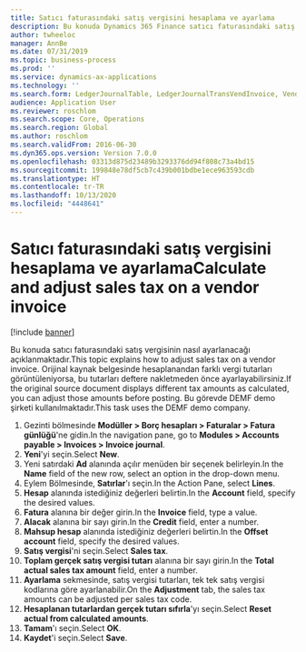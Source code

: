 ```yaml
---
title: Satıcı faturasındaki satış vergisini hesaplama ve ayarlama
description: Bu konuda Dynamics 365 Finance satıcı faturasındaki satış vergisinin nasıl ayarlanacağı açıklanmaktadır.
author: twheeloc
manager: AnnBe
ms.date: 07/31/2019
ms.topic: business-process
ms.prod: ''
ms.service: dynamics-ax-applications
ms.technology: ''
ms.search.form: LedgerJournalTable, LedgerJournalTransVendInvoice, VendTableLookup, TaxTmpWorkTrans
audience: Application User
ms.reviewer: roschlom
ms.search.scope: Core, Operations
ms.search.region: Global
ms.author: roschlom
ms.search.validFrom: 2016-06-30
ms.dyn365.ops.version: Version 7.0.0
ms.openlocfilehash: 03313d875d23489b3293376dd94f808c73a4bd15
ms.sourcegitcommit: 199848e78df5cb7c439b001bdbe1ece963593cdb
ms.translationtype: HT
ms.contentlocale: tr-TR
ms.lasthandoff: 10/13/2020
ms.locfileid: "4448641"
---
```

# <a name="calculate-and-adjust-sales-tax-on-a-vendor-invoice"></a><span data-ttu-id="ad0ae-103">Satıcı faturasındaki satış vergisini hesaplama ve ayarlama</span><span class="sxs-lookup"><span data-stu-id="ad0ae-103">Calculate and adjust sales tax on a vendor invoice</span></span>

[!include [banner](../../includes/banner.md)]

<span data-ttu-id="ad0ae-104">Bu konuda satıcı faturasındaki satış vergisinin nasıl ayarlanacağı açıklanmaktadır.</span><span class="sxs-lookup"><span data-stu-id="ad0ae-104">This topic explains how to adjust sales tax on a vendor invoice.</span></span> <span data-ttu-id="ad0ae-105">Orijinal kaynak belgesinde hesaplanandan farklı vergi tutarları görüntüleniyorsa, bu tutarları deftere nakletmeden önce ayarlayabilirsiniz.</span><span class="sxs-lookup"><span data-stu-id="ad0ae-105">If the original source document displays different tax amounts as calculated, you can adjust those amounts before posting.</span></span> <span data-ttu-id="ad0ae-106">Bu görevde DEMF demo şirketi kullanılmaktadır.</span><span class="sxs-lookup"><span data-stu-id="ad0ae-106">This task uses the DEMF demo company.</span></span>

1. <span data-ttu-id="ad0ae-107">Gezinti bölmesinde **Modüller > Borç hesapları > Faturalar > Fatura günlüğü**'ne gidin.</span><span class="sxs-lookup"><span data-stu-id="ad0ae-107">In the navigation pane, go to **Modules > Accounts payable > Invoices > Invoice journal**.</span></span>
2. <span data-ttu-id="ad0ae-108">**Yeni**'yi seçin.</span><span class="sxs-lookup"><span data-stu-id="ad0ae-108">Select **New**.</span></span>
3. <span data-ttu-id="ad0ae-109">Yeni satırdaki **Ad** alanında açılır menüden bir seçenek belirleyin.</span><span class="sxs-lookup"><span data-stu-id="ad0ae-109">In the **Name** field of the new row, select an option in the drop-down menu.</span></span>
4. <span data-ttu-id="ad0ae-110">Eylem Bölmesinde, **Satırlar**'ı seçin.</span><span class="sxs-lookup"><span data-stu-id="ad0ae-110">In the Action Pane, select **Lines**.</span></span>
5. <span data-ttu-id="ad0ae-111">**Hesap** alanında istediğiniz değerleri belirtin.</span><span class="sxs-lookup"><span data-stu-id="ad0ae-111">In the **Account** field, specify the desired values.</span></span>
6. <span data-ttu-id="ad0ae-112">**Fatura** alanına bir değer girin.</span><span class="sxs-lookup"><span data-stu-id="ad0ae-112">In the **Invoice** field, type a value.</span></span>
7. <span data-ttu-id="ad0ae-113">**Alacak** alanına bir sayı girin.</span><span class="sxs-lookup"><span data-stu-id="ad0ae-113">In the **Credit** field, enter a number.</span></span>
8. <span data-ttu-id="ad0ae-114">**Mahsup hesap** alanında istediğiniz değerleri belirtin.</span><span class="sxs-lookup"><span data-stu-id="ad0ae-114">In the **Offset account** field, specify the desired values.</span></span>
9. <span data-ttu-id="ad0ae-115">**Satış vergisi**'ni seçin.</span><span class="sxs-lookup"><span data-stu-id="ad0ae-115">Select **Sales tax**.</span></span>
10. <span data-ttu-id="ad0ae-116">**Toplam gerçek satış vergisi tutarı** alanına bir sayı girin.</span><span class="sxs-lookup"><span data-stu-id="ad0ae-116">In the **Total actual sales tax amount** field, enter a number.</span></span>
11. <span data-ttu-id="ad0ae-117">**Ayarlama** sekmesinde, satış vergisi tutarları, tek tek satış vergisi kodlarına göre ayarlanabilir.</span><span class="sxs-lookup"><span data-stu-id="ad0ae-117">On the **Adjustment** tab, the sales tax amounts can be adjusted per sales tax code.</span></span>
12. <span data-ttu-id="ad0ae-118">**Hesaplanan tutarlardan gerçek tutarı sıfırla**'yı seçin.</span><span class="sxs-lookup"><span data-stu-id="ad0ae-118">Select **Reset actual from calculated amounts**.</span></span>
13. <span data-ttu-id="ad0ae-119">**Tamam**'ı seçin.</span><span class="sxs-lookup"><span data-stu-id="ad0ae-119">Select **OK**.</span></span>
14. <span data-ttu-id="ad0ae-120">**Kaydet**'i seçin.</span><span class="sxs-lookup"><span data-stu-id="ad0ae-120">Select **Save**.</span></span>

